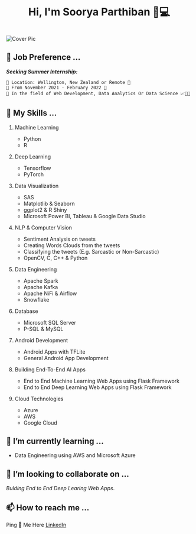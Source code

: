 <h1 align="center">Hi, I'm Soorya Parthiban 👋💻</h1>

<br>
<img src="https://d35fo82fjcw0y8.cloudfront.net/2016/07/03210503/data-science.png" alt="Cover Pic">
<br>

## 💼 Job Preference ...

***Seeking Summer Internship:***

    📑 Location: Wellington, New Zealand or Remote 📍
    📑 From November 2021 - February 2022 📅
    📑 In the field of Web Development, Data Analytics Or Data Science 📈🧑‍💻


## 🤹 My Skills ...
  
  1. Machine Learning 
      - Python
      - R
  
  2. Deep Learning 
      - Tensorflow
      - PyTorch
  
  3. Data Visualization
      - SAS
      - Matplotlib & Seaborn
      - ggplot2 & R Shiny
      - Microsoft Power BI, Tableau & Google Data Studio
      
  4. NLP & Computer Vision
      - Sentiment Analysis on tweets
      - Creating Words Clouds from the tweets
      - Classifying the tweets (E.g. Sarcastic or Non-Sarcastic)
      - OpenCV, C, C++ & Python
  
  5. Data Engineering
      - Apache Spark
      - Apache Kafka 
      - Apache NiFi & Airflow
      - Snowflake
  
  6. Database
      - Microsoft SQL Server
      - P-SQL & MySQL
      
  7. Android Development
      - Android Apps with TFLite
      - General Android App Development 
      
  8. Building End-To-End AI Apps
      - End to End Machine Learning Web Apps using Flask Framework
      - End to End Deep Learning Web Apps using Flask Framework

  9. Cloud Technologies
      - Azure
      - AWS
      - Google Cloud
      

## 🌱 I’m currently learning ...

- Data Engineering using AWS and Microsoft Azure  
  
## 💞️ I’m looking to collaborate on ...

*Bulding End to End Deep Learing Web Apps*.
  
## 📫 How to reach me ...

Ping 💌 Me Here [LinkedIn](https://www.linkedin.com/in/sooryaprakashparthiban/)

<!---
drdataSpp/drdataSpp is a ✨ special ✨ repository because its `README.md` (this file) appears on your GitHub profile.
You can click the Preview link to take a look at your changes.
--->
